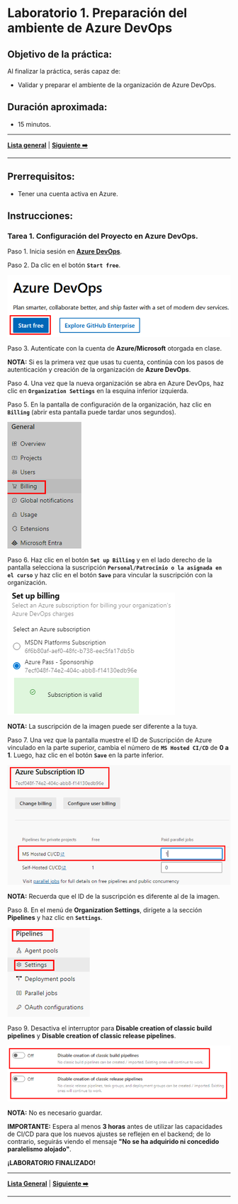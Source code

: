 # Laboratorio 1. Preparación del ambiente de Azure DevOps

## Objetivo de la práctica:

Al finalizar la práctica, serás capaz de:

- Validar y preparar el ambiente de la organización de Azure DevOps.

## Duración aproximada:

- 15 minutos.

---

**[Lista general](https://netec-mx.github.io/MLOPS-DATABRI/)** | **[Siguiente ➡️](../Capítulo1/lab1.md)**

---

## Prerrequisitos:

- Tener una cuenta activa en Azure.

## Instrucciones:

### Tarea 1. Configuración del Proyecto en Azure DevOps.

Paso 1. Inicia sesión en **[Azure DevOps](https://dev.azure.com/)**.

Paso 2. Da clic en el botón **`Start free`**.

![azuredevops1](../images/imgl0/img0.png)

Paso 3. Autentícate con la cuenta de **Azure/Microsoft** otorgada en clase.

**NOTA:** Si es la primera vez que usas tu cuenta, continúa con los pasos de autenticación y creación de la organización de **Azure DevOps**.

Paso 4. Una vez que la nueva organización se abra en Azure DevOps, haz clic en **`Organization Settings`** en la esquina inferior izquierda.

Paso 5. En la pantalla de configuración de la organización, haz clic en **`Billing`** (abrir esta pantalla puede tardar unos segundos).

![azuredevops2](../images/imgl0/img1.png)

Paso 6. Haz clic en el botón **`Set up Billing`** y en el lado derecho de la pantalla selecciona la suscripción **`Personal/Patrocinio o la asignada en el curso`** y haz clic en el botón **`Save`** para vincular la suscripción con la organización.

![azuredevops3](../images/imgl0/img2.png)

**NOTA:** La suscripción de la imagen puede ser diferente a la tuya.

Paso 7. Una vez que la pantalla muestre el ID de Suscripción de Azure vinculado en la parte superior, cambia el número de **`MS Hosted CI/CD`** de **0 a 1**. Luego, haz clic en el botón **`Save`** en la parte inferior.

![azuredevops4](../images/imgl0/img3.png)

**NOTA:** Recuerda que el ID de la suscripción es diferente al de la imagen.

Paso 8. En el menú de **Organization Settings**, dirígete a la sección **Pipelines** y haz clic en **`Settings`**.

![azuredevops5](../images/imgl0/img4.png)

Paso 9. Desactiva el interruptor para **Disable creation of classic build pipelines** y **Disable creation of classic release pipelines**.

![azuredevop6](../images/imgl0/img5.png)

**NOTA:** No es necesario guardar.

**IMPORTANTE:** Espera al menos **3 horas** antes de utilizar las capacidades de CI/CD para que los nuevos ajustes se reflejen en el backend; de lo contrario, seguirás viendo el mensaje **"No se ha adquirido ni concedido paralelismo alojado"**.

**¡LABORATORIO FINALIZADO!**
 
---

**[Lista General](./README.md)** | **[Siguiente ➡️](./Capítulo1/lab1.md)**

---

